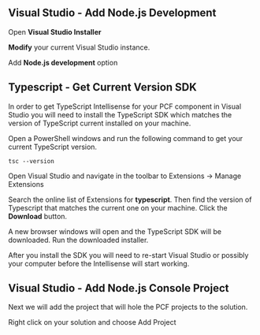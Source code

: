
## Visual Studio - Add Node.js Development
Open **Visual Studio Installer**

**Modify** your current Visual Studio instance.

Add **Node.js development** option

## Typescript - Get Current Version SDK
In order to get TypeScript Intellisense for your PCF component in Visual Studio you will need to install the TypeScript SDK which matches the version of TypeScript current installed on your machine.

Open a PowerShell windows and run the following command to get your current TypeScript version.
```
tsc --version
```

Open Visual Studio and navigate in the toolbar to Extensions -> Manage Extensions

Search the online list of Extensions for **typescript**.  Then find the version of Typescript that matches the current one on your machine.  Click the **Download** button.

A new browser windows will open and the TypeScript SDK will be downloaded.  Run the downloaded installer.

After you install the SDK you will need to re-start Visual Studio or possibly your computer before the Intellisense will start working.

## Visual Studio - Add Node.js Console Project
Next we will add the project that will hole the PCF projects to the solution.

Right click on your solution and choose Add Project



<!--stackedit_data:
eyJoaXN0b3J5IjpbMTA5MDg2NzQzNCwxNjA0NjY2NTAxLDQxNj
YxMTA5MywtMzU4OTc1NDczXX0=
-->